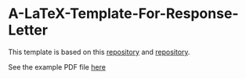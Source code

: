 # A-LaTeX-Template-For-Response-Letter
This template is based on this [repository](https://github.com/javism/responsereviewers) and [repository](https://github.com/BUPTLdy/A_LaTeX_Template_For_Response_Letter).

See the example PDF file [here](https://github.com/mhaut/A_LaTeX_Template_For_Response_Letter/blob/master/reviewresponse_example.pdf)
